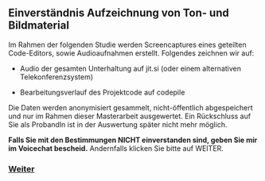 ## Einverständnis Aufzeichnung von Ton- und Bildmaterial

Im Rahmen der folgenden Studie werden Screencaptures eines geteilten Code-Editors, sowie Audioaufnahmen erstellt. Folgendes zeichnen wir auf:

- Audio der gesamten Unterhaltung auf jit.si (oder einem alternativen Telekonferenzsystem)

- Bearbeitungsverlauf des Projektcode auf codepile

Die Daten werden anonymisiert gesammelt, nicht-öffentlich abgespeichert und nur im Rahmen dieser Masterarbeit ausgewertet. Ein Rückschluss auf Sie als ProbandIn ist in der Auswertung später nicht mehr möglich.

**Falls Sie mit den Bestimmungen NICHT einverstanden sind, geben Sie mir im Voicechat bescheid.** Andernfalls klicken Sie bitte auf WEITER.

### [Weiter](https://github.com/FelixRDL/Plugin-Challenge/blob/master/start.md)
